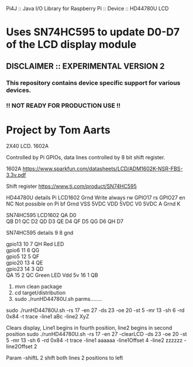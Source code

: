 



Pi4J :: Java I/O Library for Raspberry Pi :: Device :: HD44780U LCD

Uses SN74HC595 to update D0-D7 of the LCD display module
==========================================================================

## DISCLAIMER :: EXPERIMENTAL VERSION 2

### This repository contains device specific support for various devices.

### !! NOT READY FOR PRODUCTION USE !!

Project by Tom Aarts
==========================================================================
2X40 LCD.   1602A

Controlled by Pi GPIOs, data lines controlled by 8 bit shift register.

1602A
https://www.sparkfun.com/datasheets/LCD/ADM1602K-NSR-FBS-3.3v.pdf

Shift register
https://www.ti.com/product/SN74HC595



HD44780U details
Pi                      LCD1602
Grnd     Write always    rw
GPIO17                   rs
GPIO27                   en
NC  Not possible on Pi   bf
Grnd                    VSS
5VDC                    VDD
5VDC                    V0
5VDC                    A
Grnd                    K

SN74HC595               LCD1602
QA                      D0  
QB                      D1
QC                      D2
QD                      D3
QE                      D4
QF                      D5
QG                      D6
QH                      D7






SN74HC595 details
                            9               8         gnd

gpio13                      10              7         QH Red LED   
gpio6                       11              6         QG  
gpio5                       12              5         QF  
gpio20                      13              4         QE  
gpio23                      14              3         QD   
QA                          15              2         QC Green LED
Vdd 5v                      16              1         QB

1. mvn clean package
2. cd target/distribution
3. sudo ./runHD44780U.sh parms........


sudo ./runHD44780U.sh   -rs 17 -en 27   -ds 23 -oe 20 -st 5 -mr 13 -sh 6 -rd 0x84 -t trace -line1  aBc   -line2  XyZ  

Clears display, Line1 begins in fourth position, line2 begins in second position
sudo ./runHD44780U.sh   -rs 17 -en 27  -clearLCD -ds 23 -oe 20 -st 5 -mr 13 -sh 6 -rd 0x84 -t trace -line1  aaaaaa -line1Offset 4 -line2  zzzzzz  -line2Offset 2


Param  -shiftL 2  shift both lines 2 positions to left
